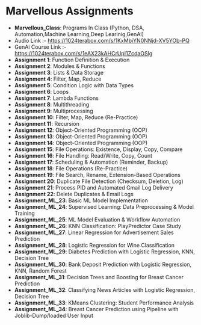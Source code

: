 # Marvellous Assignments

- **Marvellous_Class**: Programs In Class (Python, DSA, Automation,Machine Learning,Deep Learinig,GenAI)
- Audio Link :- https://1024terabox.com/s/1KxMbiYN0NNjd-XV5YOb-PQ
- GenAi Course Link :- https://1024terabox.com/s/1eAX23kAHCrUpI1ZcdaOSlg
- **Assignment 1**: Function Definition & Execution
- **Assignment 2**: Modules & Functions
- **Assignment 3**: Lists & Data Storage
- **Assignment 4**: Filter, Map, Reduce
- **Assignment 5**: Condition Logic with Data Types
- **Assignment 6**: Loops
- **Assignment 7**: Lambda Functions
- **Assignment 8**: Multithreading
- **Assignment 9**: Multiprocessing
- **Assignment 10**: Filter, Map, Reduce (Re-Practice)
- **Assignment 11**: Recursion
- **Assignment 12**: Object-Oriented Programming (OOP)
- **Assignment 13**: Object-Oriented Programming (OOP)
- **Assignment 14**: Object-Oriented Programming (OOP)
- **Assignment 15**: File Operations: Existence, Display, Copy, Compare
- **Assignment 16**: File Handling: Read/Write, Copy, Count
- **Assignment 17**: Scheduling & Automation (Reminder, Backup)
- **Assignment 18**: File Operations (Re-Practice)
- **Assignment 19**: File Search, Rename, Extension-Based Operations
- **Assignment 20**: Duplicate File Detection (Checksum, Deletion, Log)
- **Assignment 21**: Process PID and Automated Gmail Log Delivery
- **Assignment 22**: Delete Duplicates & Email Logs
- **Assignment_ML_23**: Basic ML Model Implementation
- **Assignment_ML_24**: Supervised Learning: Data Preprocessing & Model Training
- **Assignment_ML_25**: ML Model Evaluation & Workflow Automation
- **Assignment_ML_26**: KNN Classification: PlayPredictor Case Study
- **Assignment_ML_27**: Linear Regression for Advertisement Sales Prediction
- **Assignment_ML_28**: Logistic Regression for Wine Classification
- **Assignment_ML_29**: Diabetes Prediction with Logistic Regression, KNN, Decision Tree
- **Assignment_ML_30**: Bank Deposit Prediction with Logistic Regression, KNN, Random Forest
- **Assignment_ML_31**: Decision Trees and Boosting for Breast Cancer Prediction
- **Assignment_ML_32**: Classifying News Articles with Logistic Regression, Decision Tree
- **Assignment_ML_33**: KMeans Clustering: Student Performance Analysis
- **Assignment_ML_34**: Breast Cancer Prediction using Pipeline with Joblib-Dump/loaded User Input
